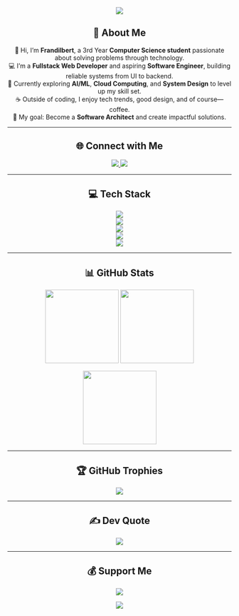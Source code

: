 <!-- 🎨 Banner -->
<p align="center">
  <img src="https://capsule-render.vercel.app/api?type=waving&color=gradient&customColorList=2,5,30&height=200&section=header&text=Frandilbert%20Peruso&fontSize=42&fontColor=fff&animation=fadeIn&fontAlignY=35"/>
</p>

<!-- 💫 About Me -->
<h2 align="center">💫 About Me</h2>
<p align="center">
  👋 Hi, I’m <b>Frandilbert</b>, a 3rd Year <b>Computer Science student</b> passionate about solving problems through technology. <br>
  💻 I’m a <b>Fullstack Web Developer</b> and aspiring <b>Software Engineer</b>, building reliable systems from UI to backend. <br>
  🚀 Currently exploring <b>AI/ML</b>, <b>Cloud Computing</b>, and <b>System Design</b> to level up my skill set. <br>
  ☕ Outside of coding, I enjoy tech trends, good design, and of course—coffee. <br>
  🎯 My goal: Become a <b>Software Architect</b> and create impactful solutions. 
</p>

---

<!-- 🌐 Socials -->
<h2 align="center">🌐 Connect with Me</h2>
<p align="center">
  <a href="https://facebook.com/PJ_Peruso">
    <img src="https://img.shields.io/badge/Facebook-1877F2?style=for-the-badge&logo=facebook&logoColor=white"/>
  </a>
  <a href="mailto:frandilbertperuso@gmail.com">
    <img src="https://img.shields.io/badge/Email-D14836?style=for-the-badge&logo=gmail&logoColor=white"/>
  </a>
</p>

---

<!-- 💻 Tech Stack -->
<h2 align="center">💻 Tech Stack</h2>
<p align="center">
  <!-- Languages -->
  <img src="https://skillicons.dev/icons?i=java,python,cpp,cs,ts,js,php" /><br/>
  <!-- Frontend -->
  <img src="https://skillicons.dev/icons?i=html,css,tailwind,react,nextjs,vue" /><br/>
  <!-- Backend -->
  <img src="https://skillicons.dev/icons?i=nodejs,express,django,laravel,spring" /><br/>
  <!-- Databases -->
  <img src="https://skillicons.dev/icons?i=mysql,postgres,mongodb,firebase,sqlite" /><br/>
  <!-- Cloud & Tools -->
  <img src="https://skillicons.dev/icons?i=aws,vercel,netlify,docker,postman,figma,github" />
</p>

---

<!-- 📊 Stats -->
<h2 align="center">📊 GitHub Stats</h2>
<p align="center">
  <img src="https://github-readme-stats.vercel.app/api?username=Pejayy-10&show_icons=true&theme=tokyonight&hide_border=true&rank_icon=github" height="165"/>
  <img src="https://github-readme-streak-stats.herokuapp.com/?user=Pejayy-10&theme=tokyonight&hide_border=true" height="165"/>
</p>

<p align="center">
  <img src="https://github-readme-stats.vercel.app/api/top-langs/?username=Pejayy-10&layout=compact&theme=tokyonight&hide_border=true" height="165"/>
</p>

---

<!-- 🏆 Trophies -->
<h2 align="center">🏆 GitHub Trophies</h2>
<p align="center">
  <img src="https://github-profile-trophy.vercel.app/?username=Pejayy-10&theme=tokyonight&no-frame=true&margin-w=10&row=1&column=6"/>
</p>

---

<!-- ✍️ Quote -->
<h2 align="center">✍️ Dev Quote</h2>
<p align="center">
  <img src="https://quotes-github-readme.vercel.app/api?type=horizontal&theme=tokyonight"/>
</p>

---

<!-- 💰 Support -->
<h2 align="center">💰 Support Me</h2>
<p align="center">
  <a href="https://paypal.me/FrandilbertPeruso">
    <img src="https://img.shields.io/badge/PayPal-00457C?style=for-the-badge&logo=paypal&logoColor=white"/>
  </a>
</p>

<!-- 🎨 Footer -->
<p align="center">
  <img src="https://capsule-render.vercel.app/api?type=waving&color=gradient&customColorList=30,5,2&height=120&section=footer"/>
</p>
